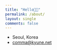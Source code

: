 ```yaml
---
title: "Hello👋🏻"
permalink: /about/
layout: single
comments: false
---
```


- Seoul, Korea
- comma@kyune.net
